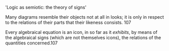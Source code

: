 'Logic as semiotic: the theory of signs'

Many diagrams resemble their objects not at all in looks; it is only in respect to the relations of their parts that their likeness consists. 107

Every algebraical equation is an icon, in so far as it *exhibits*, by means of the algebraical signs (which are not themselves icons), the relations of the quantities concerned.107